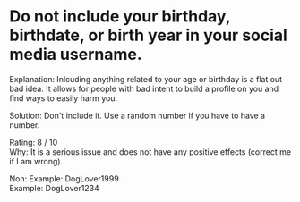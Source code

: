 # Do not include your birthday, birthdate, or birth year in your social media username.
Explanation: Inlcuding anything related to your age or birthday is a flat out bad idea. It allows for people with bad intent to build a profile on you and find ways to easily harm you.

Solution: Don't include it. Use a random number if you have to have a number.

Rating: 8 / 10\
Why: It is a serious issue and does not have any positive effects (correct me if I am wrong).

Non: Example: DogLover1999\
Example: DogLover1234
